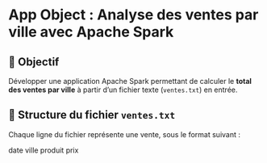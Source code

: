 # App Object : Analyse des ventes par ville avec Apache Spark

## 🎯 Objectif
Développer une application Apache Spark permettant de calculer le **total des ventes par ville** à partir d’un fichier texte (`ventes.txt`) en entrée.

## 📄 Structure du fichier `ventes.txt`
Chaque ligne du fichier représente une vente, sous le format suivant :

date ville produit prix

